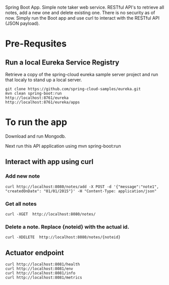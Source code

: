 Spring Boot App. Simple note taker web service. RESTful API's to retrieve all notes, add a new one and delete existing one. There is no security as of now. Simply run the Boot app and use curl to interact with the RESTful API (JSON payload).

# Pre-Requsites
## Run a local Eureka Service Registry
Retrieve a copy of the spring-cloud eureka sample server project and run that localy to stand up a local server.

    git clone https://github.com/spring-cloud-samples/eureka.git
    mvn clean spring-boot:run
    http://localhost:8761/eureka
    http://localhost:8761/eureka/apps

# To run the app
Download and run Mongodb. 

Next run this API application using
    mvn spring-boot:run

## Interact with app using curl
### Add new note
    curl http://localhost:8080/notes/add -X POST -d '{"message":"note1", "createdOnDate": "01/01/2015"}' -H "Content-Type: application/json"

### Get all notes
    curl -XGET  http://localhost:8080/notes/

### Delete a note. Replace {noteid} with the actual id.
    curl -XDELETE  http://localhost:8080/notes/{noteid}

## Actuator endpoint
    curl http://localhost:8081/health 
    curl http://localhost:8081/env
    curl http://localhost:8081/info
    curl http://localhost:8081/metrics
    
